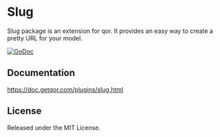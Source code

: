 # Slug

Slug package is an extension for qor. It provides an easy way to create a pretty URL for your model.

[![GoDoc](https://godoc.org/github.com/aghape/slug?status.svg)](https://godoc.org/github.com/aghape/slug)

## Documentation

<https://doc.getqor.com/plugins/slug.html>

## License

Released under the MIT License.
